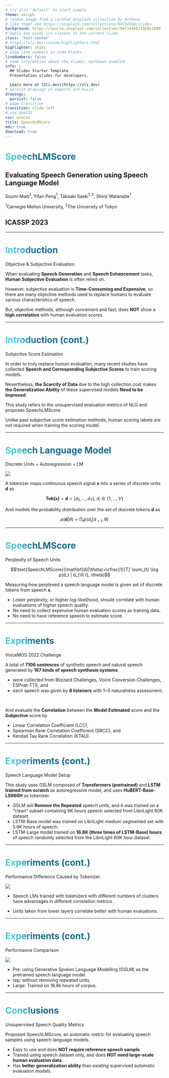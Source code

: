```yaml
---
# try also 'default' to start simple
theme: seriph
# random image from a curated Unsplash collection by Anthony
# like them? see https://unsplash.com/collections/94734566/slidev
background: https://source.unsplash.com/collection/94734566/1920x1080
# apply any windi css classes to the current slide
class: 'text-center'
# https://sli.dev/custom/highlighters.html
highlighter: shiki
# show line numbers in code blocks
lineNumbers: false
# some information about the slides, markdown enabled
info: |
  ## Slidev Starter Template
  Presentation slides for developers.

  Learn more at [Sli.dev](https://sli.dev)
# persist drawings in exports and build
drawings:
  persist: false
# page transition
transition: slide-left
# use UnoCSS
css: unocss
title: SpeechLMScore
mdc: true
download: true
---
```


# SpeechLMScore
## Evaluating Speech Generation using Speech Language Model
Soumi Maiti$^1$, Yifan Peng$^1$, Takaaki Saeki$^{1,2}$, Shinji Watanabe$^1$

$^1$Carnegie Mellon University, $^2$The University of Tokyo

## ICASSP 2023

---

# Introduction
Objective & Subjective Evaluation

<p class="text-xl">

When evaluating **Speech Generation** and **Speech Enhancement** tasks, **Human Subjective Evaluation** is often relied on.  

However, subjective evaluation is **Time-Consuming and Expensive**, so there are many objective methods used to replace humans to evaluate various characteristics of speech.  

But, objective methods, although convenient and fast, does **NOT** show a **high correlation** with human evaluation scores.  

</p>

<SlideCurrentNo class="absolute bottom-4 right-8" />

<style>
h1 {
  background-color: #2B90B6;
  background-image: linear-gradient(45deg, #4EC5D4 10%, #146b8c 20%);
  background-size: 100%;
  -webkit-background-clip: text;
  -moz-background-clip: text;
  -webkit-text-fill-color: transparent;
  -moz-text-fill-color: transparent;
}
</style>

--- 

# Introduction (cont.)

Subjective Score Estimation

<p class="text-xl">


In order to truly replace human evaluation, many recent studies have collected **Speech and Corresponding Subjective Scores** to train scoring models.

Nevertheless, **the Scarcity of Data** due to the high collection cost makes **the Generalization Ability** of these supervised models **Need to be Improved**.

This study refers to the unsupervised evaluation metrics of NLG and proposes SpeechLMScore.

Unlike past subjective score estimation methods, human scoring labels are not required when training the scoring model.

</p>

<SlideCurrentNo class="absolute bottom-4 right-8" />

<style>
h1 {
  background-color: #2B90B6;
  background-image: linear-gradient(45deg, #4EC5D4 10%, #146b8c 20%);
  background-size: 100%;
  -webkit-background-clip: text;
  -moz-background-clip: text;
  -webkit-text-fill-color: transparent;
  -moz-text-fill-color: transparent;
}
</style>


---

# Speech Language Model
Discrete Units + Autoregression = LM

<img class="w-1/2 m-auto" src="/img/speech_lm_score.png" />

A tokenizer maps continuous speech signal $\mathbf{x}$ into a series of discrete units $\mathbf{d}$ as

$$\mathbf{Tok(x)} = \mathbf{d} = \left[ d_1,\ldots,d_T \right],\;d_i\in\{1,\ldots,V\}$$

And models the probability distribution over the set of discrete tokens $\mathbf{d}$ as

$$p(\mathbf{d}|\theta)=\prod_{t} p(d_t | d_{\lt t}, \theta)$$

<SlideCurrentNo class="absolute bottom-4 right-8" />

<style>
h1 {
  background-color: #2B90B6;
  background-image: linear-gradient(45deg, #4EC5D4 10%, #146b8c 20%);
  background-size: 100%;
  -webkit-background-clip: text;
  -moz-background-clip: text;
  -webkit-text-fill-color: transparent;
  -moz-text-fill-color: transparent;
}
</style>


---

# SpeechLMScore

Perplexity of Speech Units

<p class="text-2xl">

$$\text{SpeechLMScore}(\mathbf{d}|\theta)=\cfrac{1}{T} \sum_{t} \log p(d_t | d_{\lt t}, \theta)$$

</p>

<p class="text-xl">

Measuring how perplexed a speech language model is given set of discrete tokens from speech $\mathbf{x}$.

- Lower perplexity, or higher log-likelihood, should correlate with human evaluations of higher speech quality.
- No need to collect expensive human evaluation scores as training data.
- No need to have reference speech to estimate score.

</p>

<SlideCurrentNo class="absolute bottom-4 right-8" />

<style>
h1 {
  background-color: #2B90B6;
  background-image: linear-gradient(45deg, #4EC5D4 10%, #146b8c 20%);
  background-size: 100%;
  -webkit-background-clip: text;
  -moz-background-clip: text;
  -webkit-text-fill-color: transparent;
  -moz-text-fill-color: transparent;
}
</style>


---

# Expriments
VoiceMOS 2022 Challenge

<p class="text-2xl">

A total of **7106 sentences** of synthetic speech and natural speech generated by **187 kinds of speech synthesis systems**

</p>

<p class="text-xl">

- were collected from Blizzard Challenges, Voice Conversion Challenges, ESPnet-TTS, and
- each speech was given by **8 listeners** with 1~5  naturalness assessment.

<br/>

And evaluate the **Correlation** between the **Model Estimated** score and the **Subjective** score by

- Linear Correlation Coefficient (LCC),
- Spearman Rank Correlation Coefficient (SRCC), and
- Kendall Tau Rank Correlation (KTAU).

</p>

<SlideCurrentNo class="absolute bottom-4 right-8" />

<style>
h1 {
  background-color: #2B90B6;
  background-image: linear-gradient(45deg, #4EC5D4 10%, #146b8c 20%);
  background-size: 100%;
  -webkit-background-clip: text;
  -moz-background-clip: text;
  -webkit-text-fill-color: transparent;
  -moz-text-fill-color: transparent;
}
</style>

---

# Experiments (cont.)

Speech Language Model Setup

<p class=text-xl>

This study uses GSLM composed of **Transformers (pretrained)** and **LSTM trained from scratch** as autoregressive model, and uses **HuBERT-Base-LS960H** as tokenizer.

- GSLM will **Remove the Repeated** speech units, and it was trained on a "clean" subset containing 6K hours speech selected from LibriLight 60K dataset.
- LSTM-Base model was trained on LibriLight medium segmented set with 5.6K hours of speech.
- LSTM-Large model trained on **16.8K (three times of LSTM-Base) hours** of speech randomly selected from the LibriLight 60K hour dataset.

</p>


<SlideCurrentNo class="absolute bottom-4 right-8" />

<style>
h1 {
  background-color: #2B90B6;
  background-image: linear-gradient(45deg, #4EC5D4 10%, #146b8c 20%);
  background-size: 100%;
  -webkit-background-clip: text;
  -moz-background-clip: text;
  -webkit-text-fill-color: transparent;
  -moz-text-fill-color: transparent;
}
</style>

---

# Experiments (cont.)

Performance Difference Caused by Tokenizer.

<div class="text-xl grid grid-cols-2">

<img src="/img/tab1.png" />

<div>

- Speech LMs trained with tokenizers with different numbers of clusters have advantages in different correlation metrics.

- Units taken from lower layers correlate better with human evaluations.

</div>

</div>

<SlideCurrentNo class="absolute bottom-4 right-8" />

<style>
h1 {
  background-color: #2B90B6;
  background-image: linear-gradient(45deg, #4EC5D4 10%, #146b8c 20%);
  background-size: 100%;
  -webkit-background-clip: text;
  -moz-background-clip: text;
  -webkit-text-fill-color: transparent;
  -moz-text-fill-color: transparent;
}
</style>


---

# Experiments (cont.)

Performance Comparison

<img src="/img/tab2.png" />

- Pre: using Generative Spoken Language Modelling (GSLM) as the pretrained speech language model.
- rep: without removing repeated units.
- Large: Trained on 16.8k hours of corpus.

<SlideCurrentNo class="absolute bottom-4 right-8" />

<style>
h1 {
  background-color: #2B90B6;
  background-image: linear-gradient(45deg, #4EC5D4 10%, #146b8c 20%);
  background-size: 100%;
  -webkit-background-clip: text;
  -moz-background-clip: text;
  -webkit-text-fill-color: transparent;
  -moz-text-fill-color: transparent;
}
</style>


---

# Conclusions

Unsupervised Speech Quality Metrics

<p class="text-2xl">

Proposed SpeechLMScore, an automatic metric for evaluating speech samples using speech language models.

</p>

<p class="text-xl">

- Easy to use and does **NOT require reference speech sample**.
- Trained using speech dataset only, and does **NOT need large-scale human evaluation data**.
- Has **better generalization ability** than existing supervised automatic evaluation models.

</p>

<SlideCurrentNo class="absolute bottom-4 right-8" />

<style>
h1 {
  background-color: #2B90B6;
  background-image: linear-gradient(45deg, #4EC5D4 10%, #146b8c 20%);
  background-size: 100%;
  -webkit-background-clip: text;
  -moz-background-clip: text;
  -webkit-text-fill-color: transparent;
  -moz-text-fill-color: transparent;
}
</style>

